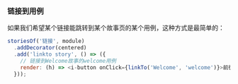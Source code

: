 
### 链接到用例

如果我们希望某个链接能跳转到某个故事页的某个用例，这种方式是最简单的：

```javascript
storiesOf('链接', module)
  .addDecorator(centered)
  .add('linkto story', () => ({
    // 链接到Welcome故事的welcome用例
    render: (h) => <i-button onClick={linkTo('Welcome', 'welcome')}>前往Welcome页</i-button>
  }));
```
